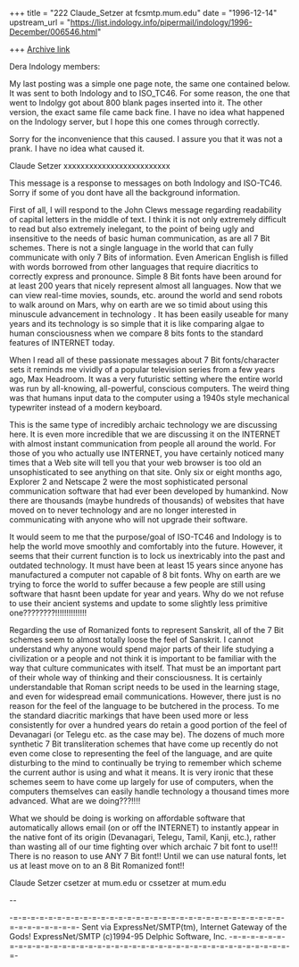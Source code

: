 +++
title = "222 Claude_Setzer at fcsmtp.mum.edu"
date = "1996-12-14"
upstream_url = "https://list.indology.info/pipermail/indology/1996-December/006546.html"

+++
[Archive link](https://list.indology.info/pipermail/indology/1996-December/006546.html)

Dera Indology members:

My last posting was a simple one page note, the same one contained below. It
was sent to both Indology and to ISO_TC46. For some reason, the one that went
to Indolgy got about 800 blank pages inserted into it. The other version, the
exact same file came back fine. I have no idea what happened on the Indology
server, but I hope this one comes through correctly.

Sorry for the inconvenience that this caused.   I assure you that it was not a
prank. I have no idea what caused it.

Claude Setzer
xxxxxxxxxxxxxxxxxxxxxxxxx

This message is a response to messages on both Indology and ISO-TC46. Sorry if
some of you dont have all the background information.

First of all, I will respond to the John Clews message regarding readability
of capital letters in the middle of text. I think it is not only extremely
difficult to read but also extremely inelegant, to the point of being ugly and
insensitive to the needs of basic human communication, as are all 7 Bit
schemes. There is not a single language in the world that can fully
communicate with only 7 Bits of information. Even American English is filled
with words borrowed from other languages that require diacritics to correctly
express and pronounce. Simple 8 Bit fonts have been around for at least 200
years that nicely represent almost all languages. Now that we can view
real-time movies, sounds, etc. around the world and send robots to walk around
on Mars, why on earth are we so timid about using this minuscule advancement
in technology . It has been easily useable for many years and its technology
is so simple that it is like comparing algae to human consciousness when we
compare 8 bits fonts to the standard features of INTERNET today.

When I read all of these passionate messages about 7 Bit fonts/character sets
it reminds me vividly of a popular television series from a few years ago, Max
Headroom. It was a very futuristic setting where the entire world was run by
all-knowing, all-powerful, conscious computers. The weird thing was that
humans input data to the computer using a 1940s style mechanical typewriter
instead of a modern keyboard.

This is the same type of incredibly archaic technology we are discussing here.
It is even more incredible that we are discussing it on the INTERNET with
almost instant communication from people all around the world. For those of
you who actually use INTERNET, you have certainly noticed many times that a
Web site will tell you that your web browser is too old an unsophisticated to
see anything on that site. Only six or eight months ago, Explorer 2 and
Netscape 2 were the most sophisticated personal communication software that
had ever been developed by humankind. Now there are thousands (maybe hundreds
of thousands) of websites that have moved on to never technology and are no
longer interested in communicating with anyone who will not upgrade their
software. 

It would seem to me that the purpose/goal of  ISO-TC46 and Indology is to help
the world move smoothly and comfortably into the future. However, it seems
that their current function is to lock us inextricably into the past and
outdated technology. It must have been at least 15 years since anyone has
manufactured a computer not capable of 8 bit fonts. Why on earth are we trying
to force the world to suffer because a few people are still using software
that hasnt been update for year and years. Why do we not refuse to use their
ancient systems and update to some slightly less primitive
one????????!!!!!!!!!!!!!!

Regarding the use of Romanized fonts to represent Sanskrit, all of the 7 Bit
schemes seem to almost totally loose the feel of Sanskrit. I cannot understand
why anyone would spend major parts of their life studying a civilization or a
people and not think it is important to be familiar with the way that culture
communicates with itself. That must be an important part of their whole way of
thinking and their consciousness. It is certainly understandable that Roman
script needs to be used in the learning stage, and even for widespread email
communications. However, there just is no reason for the feel of the language
to be butchered in the process. To me the standard diacritic markings that
have been used more or less consistently for over a hundred years do retain a
good portion of the feel of Devanagari (or Telegu etc. as the case may be).
The dozens of much more synthetic 7 Bit transliteration schemes that have come
up recently do not even come close to representing the feel of the language,
and are quite disturbing to the mind to continually be trying to remember
which scheme the current author is using and what it means. It is very ironic
that these schemes seem to have come up largely for use of computers, when the
computers themselves can easily handle technology a thousand times more
advanced. What are we doing???!!!!

What we should be doing is working on affordable software that automatically
allows email (on or off the INTERNET) to instantly appear in the native font
of its origin (Devanagari, Telegu, Tamil, Kanji, etc.), rather than wasting
all of our time fighting over which archaic 7 bit font to use!!! There is no
reason to use ANY 7 Bit font!! Until we can use natural fonts, let us at least
move on to an 8 Bit Romanized font!!

Claude Setzer		csetzer at mum.edu  or cssetzer at mum.edu


--

-=-=-=-=-=-=-=-=-=-=-=-=-=-=-=-=-=-=-=-=-=-=-=-=-=-=-=-=-=-=-=-=-=-=-=-=-=-=-=-
         Sent via ExpressNet/SMTP(tm), Internet Gateway of the Gods!
               ExpressNet/SMTP (c)1994-95 Delphic Software, Inc.
-=-=-=-=-=-=-=-=-=-=-=-=-=-=-=-=-=-=-=-=-=-=-=-=-=-=-=-=-=-=-=-=-=-=-=-=-=-=-=-




